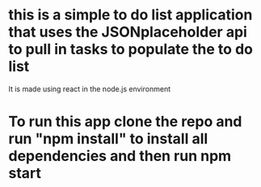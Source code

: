# this is a simple to do list application that uses the JSONplaceholder api to pull in tasks to populate the to do list

It is made using react in the node.js environment

# To run this app clone the repo and run "npm install" to install all dependencies and then run npm start

